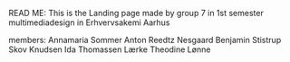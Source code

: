 READ ME:
This is the Landing page made by group 7 in 1st semester multimediadesign in Erhvervsakemi Aarhus

members:
Annamaria Sommer
Anton Reedtz Nesgaard
Benjamin Stistrup Skov Knudsen
Ida Thomassen
Lærke Theodine Lønne
